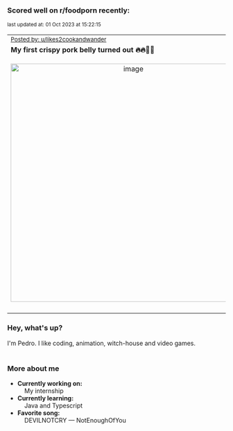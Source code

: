 ### Scored well on r/foodporn recently:

<p align="left"><sub>last updated at: 01 Oct 2023 at 15:22:15</sub></p>

|   |
| --- |
| <sub>[Posted by: u/likes2cookandwander][source]</sub> |
| **My first crispy pork belly turned out 🔥🔥🤌🤌** | 
|<p align="center"> <img alt="image" src="https://i.redd.it/tvkujqs34wqb1.jpg" width="550" /> </p>|
|   |

### Hey, what's up?

I'm Pedro. I like coding, animation, witch-house and video games.<br><br>

### More about me
- **Currently working on:**  
&nbsp;&nbsp;&nbsp;&nbsp;My internship
- **Currently learning:**  
&nbsp;&nbsp;&nbsp;&nbsp;Java and Typescript
- **Favorite song:**  
&nbsp;&nbsp;&nbsp;&nbsp;DEVILNOTCRY — NotEnoughOfYou<br><br>

  



  
  
  
[linkedin]: https://linkedin.com/in/pedro-h-r-gomes-8a487b14a/
[gmail]: mailto:pilique11@gmail.com
[source]: https://reddit.com/r/FoodPorn/comments/16u12ca/my_first_crispy_pork_belly_turned_out/
[redditAPI]: https://www.reddit.com/dev/api/